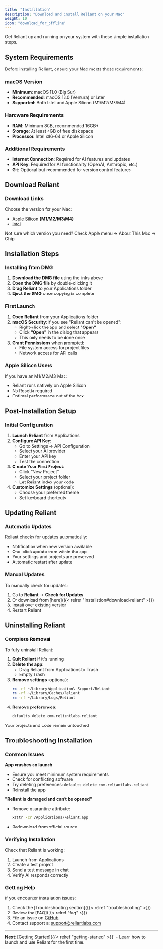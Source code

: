 ```yaml
---
title: "Installation"
description: "Download and install Reliant on your Mac"
weight: 10
icon: "download_for_offline"
---
```


Get Reliant up and running on your system with these simple installation steps.

## System Requirements

Before installing Reliant, ensure your Mac meets these requirements:

### macOS Version
- **Minimum**: macOS 11.0 (Big Sur)
- **Recommended**: macOS 13.0 (Ventura) or later
- **Supported**: Both Intel and Apple Silicon (M1/M2/M3/M4)

### Hardware Requirements
- **RAM**: Minimum 8GB, recommended 16GB+
- **Storage**: At least 4GB of free disk space
- **Processor**: Intel x86-64 or Apple Silicon

### Additional Requirements
- **Internet Connection**: Required for AI features and updates
- **API Key**: Required for AI functionality (OpenAI, Anthropic, etc.)
- **Git**: Optional but recommended for version control features

## Download Reliant

### Download Links

Choose the version for your Mac:

- [Apple Silicon](https://downloads.reliantlabs.io/Reliant-latest-mac-arm64.dmg) **(M1/M2/M3/M4)**
- [Intel](https://downloads.reliantlabs.io/Reliant-latest-mac-x64.dmg)

Not sure which version you need? Check Apple menu → About This Mac → Chip

## Installation Steps

### Installing from DMG

1. **Download the DMG file** using the links above
2. **Open the DMG file** by double-clicking it
3. **Drag Reliant** to your Applications folder
4. **Eject the DMG** once copying is complete

### First Launch

1. **Open Reliant** from your Applications folder
2. **macOS Security**: If you see "Reliant can't be opened":
   - Right-click the app and select **"Open"**
   - Click **"Open"** in the dialog that appears
   - This only needs to be done once
3. **Grant Permissions** when prompted:
   - File system access for project files
   - Network access for API calls

### Apple Silicon Users

If you have an M1/M2/M3 Mac:
- Reliant runs natively on Apple Silicon
- No Rosetta required
- Optimal performance out of the box

## Post-Installation Setup

### Initial Configuration

1. **Launch Reliant** from Applications
2. **Configure API Key**:
   - Go to Settings → API Configuration
   - Select your AI provider
   - Enter your API key
   - Test the connection
3. **Create Your First Project**:
   - Click "New Project"
   - Select your project folder
   - Let Reliant index your code
4. **Customize Settings** (optional):
   - Choose your preferred theme
   - Set keyboard shortcuts

## Updating Reliant

### Automatic Updates

Reliant checks for updates automatically:
- Notification when new version available
- One-click update from within the app
- Your settings and projects are preserved
- Automatic restart after update

### Manual Updates

To manually check for updates:
1. Go to **Reliant** → **Check for Updates**
2. Or download from [here]({{< relref "installation#download-reliant" >}})
3. Install over existing version
4. Restart Reliant

## Uninstalling Reliant

### Complete Removal

To fully uninstall Reliant:

1. **Quit Reliant** if it's running
2. **Delete the app**:
   - Drag Reliant from Applications to Trash
   - Empty Trash
3. **Remove settings** (optional):
   ```bash
   rm -rf ~/Library/Application\ Support/Reliant
   rm -rf ~/Library/Caches/Reliant
   rm -rf ~/Library/Logs/Reliant
   ```
4. **Remove preferences**:
   ```bash
   defaults delete com.reliantlabs.reliant
   ```

Your projects and code remain untouched



## Troubleshooting Installation

### Common Issues

**App crashes on launch**
- Ensure you meet minimum system requirements
- Check for conflicting software
- Try deleting preferences: `defaults delete com.reliantlabs.reliant`
- Reinstall the app

**"Reliant is damaged and can't be opened"**
- Remove quarantine attribute:
  ```bash
  xattr -cr /Applications/Reliant.app
  ```
- Redownload from official source

### Verifying Installation

Check that Reliant is working:
1. Launch from Applications
2. Create a test project
3. Send a test message in chat
4. Verify AI responds correctly

### Getting Help

If you encounter installation issues:
1. Check the [Troubleshooting section]({{< relref "troubleshooting" >}})
2. Review the [FAQ]({{< relref "faq" >}})
3. File an issue on [GitHub](https://github.com/reliant-labs/reliant/issues)
4. Contact support at support@reliantlabs.com

---

**Next**: [Getting Started]({{< relref "getting-started" >}}) - Learn how to launch and use Reliant for the first time.
